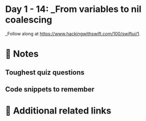 # Day 1 - 14: _From variables to nil coalescing


_Follow along at https://www.hackingwithswift.com/100/swiftui/1.

# 📒 Notes

## Toughest quiz questions

## Code snippets to remember

# 🔗 Additional related links
